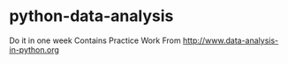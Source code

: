 # python-data-analysis
Do it in one week
Contains Practice Work From http://www.data-analysis-in-python.org
